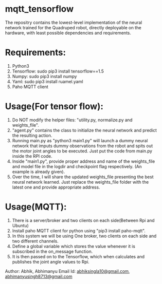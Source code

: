 # mqtt_tensorflow
The repositry contains the lowest-level implementation of the neural network trained for the Quadruped robot, directly deployable on the hardware, with least possible dependencies and requirements.

# Requirements:
1. Python3
2. Tensorflow:  sudo pip3 install tensorflow==1.5
3. Numpy: sudo pip3 install numpy
4. Yaml: sudo pip3 install ruamel.yaml
5. Paho MQTT client

# Usage(For tensor flow):
1. Do NOT modify the helper files: "utility.py, normalize.py and weights_file".
2. "agent.py" contains the class to initialize the neural network and predict the resulting action.
3. Running main.py as "python3 main1.py" will launch a dummy neural network that imputs dummy observations from the robot and spits out the motor joint angles to be executed. Just put the code from main.py inside the RPI code.
4. Inside "main1.py", provide proper address and name of the weights_file and model file in the logdir and checkpoint flag respectively. (An example is already given).
5. Over the time, I will share the updated weights_file presenting the best neural network learned. Just replace the weights_file folder with the latest one and provide appropriate address. 

# Usage(MQTT):
1. There is a server/broker and two clients on each side(Between Rpi and Ubuntu)
2. Install paho MQTT client for python using "pip3 install paho-mqtt". 
3. In this system we will be using One broker, two clients on each side and two different channels.
4. Define a global variable which stores the value whenever it is subscribed in the on_message function.
5. It is then passed on to the Tensorflow, which when calculates and publishes the joint angle values to Rpi.

Author: Abhik, Abhimanyu
Email Id: abhiksingla10@gmail.com, abhimanyusingh8713@gmail.com




